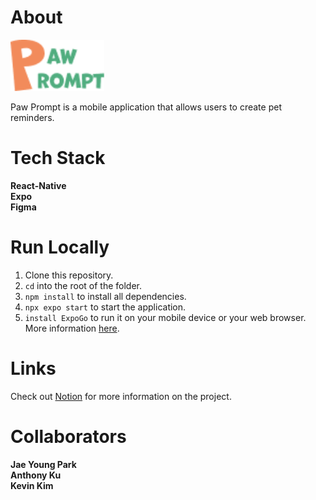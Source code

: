 #  About
<img width="150" src="./assets/Logo.png"/>  


Paw Prompt is a mobile application that allows users to create pet reminders. 

# Tech Stack
__React-Native__  
__Expo__  
__Figma__

# Run Locally

1. Clone this repository.
2. `cd` into the root of the folder.
3. `npm install` to install all dependencies.
4. `npx expo start` to start the application.
5. `install ExpoGo` to run it on your mobile device or your web browser. More information [here](https://expo.dev/).


# Links
Check out [Notion](https://flame-tablecloth-ede.notion.site/Welcome-to-Paw-Prompt-b18639adf1764c0999b833172044f518?pvs=4) for more information on the project.


# Collaborators
**Jae Young Park**  
**Anthony Ku**  
**Kevin Kim**
